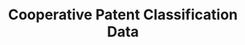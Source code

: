 ---
layout: default
bigquery: https://console.cloud.google.com/bigquery?p=patents-public-data&d=cpc&page=dataset
citation: '“Cooperative Patent Classification” by the EPO and USPTO, for public use. '
contributors: EPO, USPTO
cost: None
description: Cooperative Patent Classification Data contains the scheme and definitions
  of the Cooperative Patent Classification system for classifying patent documents.
  The CPC is the result of a partnership between the EPO and the USPTO in their joint
  effort to develop a common, internationally compatible classification system for
  technical documents, in particular patent publications, which will be used by both
  offices in the patent granting process
documentation: https://www.cooperativepatentclassification.org/cpcSchemeAndDefinitions
last_edit: 04/10/2022, 03:38:20
location: https://www.cooperativepatentclassification.org/index
maintained_by: USPTO, EPO
schema_fields:
- title_full
- notAllocatable
- status
- glossary
- limiting_references
- title_part
- parents
- children
- synonyms
- limitingReferences
- titlePart
- titleFull
- sizeCache
- definition
- informative_references
- child_groups
- breakdownCode
- breakdown_code
- ipcConcordant
- informativeReferences
- application_references
- date_revised
- not_allocatable
- residual_references
- level
- applicationReferences
- dateRevised
- residualReferences
- childGroups
- additional_only
- symbol
- ipc_concordant
shortname: cooperative_patent_classification
tags:
- patents
- science
title: Cooperative Patent Classification Data
uuid: 984374a7-16e9-4b35-9445-458daceb01bf
---